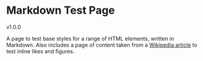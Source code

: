 # Markdown Test Page

v1.0.0

A page to test base styles for a range of HTML elements, written in Markdown. Also includes a page of content taken from a [Wikipedia article](http://en.wikipedia.org/wiki/F-82) to test inline likes and figures.